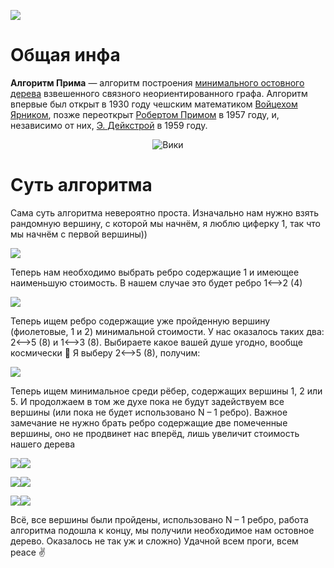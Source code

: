 ![](Aspose.Words.7ea946a3-c685-470c-86e8-cfc13751017e.001.png)

# Общая инфа

**Алгоритм Прима** — алгоритм построения [минимального остовного дерева](https://ru.wikipedia.org/wiki/%D0%9C%D0%B8%D0%BD%D0%B8%D0%BC%D0%B0%D0%BB%D1%8C%D0%BD%D0%BE%D0%B5_%D0%BE%D1%81%D1%82%D0%BE%D0%B2%D0%BD%D0%BE%D0%B5_%D0%B4%D0%B5%D1%80%D0%B5%D0%B2%D0%BE "Минимальное остовное дерево") взвешенного связного неориентированного графа. Алгоритм впервые был открыт в 1930 году чешским математиком [Войцехом Ярником](https://ru.wikipedia.org/wiki/%D0%AF%D1%80%D0%BD%D0%B8%D0%BA,_%D0%92%D0%BE%D0%B9%D1%82%D0%B5%D1%85 "Ярник, Войтех"), позже переоткрыт [Робертом Примом](https://ru.wikipedia.org/w/index.php?title=%D0%9F%D1%80%D0%B8%D0%BC,_%D0%A0%D0%BE%D0%B1%D0%B5%D1%80%D1%82&action=edit&redlink=1 "Прим, Роберт (страница отсутствует)") в 1957 году, и, независимо от них, [Э. Дейкстрой](https://ru.wikipedia.org/wiki/%D0%94%D0%B5%D0%B9%D0%BA%D1%81%D1%82%D1%80%D0%B0,_%D0%AD%D0%B4%D1%81%D0%B3%D0%B5%D1%80_%D0%92%D0%B8%D0%B1%D0%B5 "Дейкстра, Эдсгер Вибе") в 1959 году.

<p align="center">
<img src="images/Вики.png" alt="Вики" title="Вики">
</p>


# Суть алгоритма

Сама суть алгоритма невероятно проста. Изначально нам нужно взять рандомную вершину, с которой мы начнём, я люблю циферку 1, так что мы начнём с первой вершины))

![](Aspose.Words.7ea946a3-c685-470c-86e8-cfc13751017e.003.png)

Теперь нам необходимо выбрать ребро содержащие 1 и имеющее наименьшую стоимость. В нашем случае это будет ребро 1<-->2 (4)

![](Aspose.Words.7ea946a3-c685-470c-86e8-cfc13751017e.004.png)

Теперь ищем ребро содержащие уже пройденную вершину (фиолетовые, 1 и 2) минимальной стоимости. У нас оказалось таких два: 2<-->5 (8)  и  1<-->3 (8). Выбираете какое вашей душе угодно, вообще космически 🌌
Я выберу 2<-->5 (8), получим:

![](Aspose.Words.7ea946a3-c685-470c-86e8-cfc13751017e.005.png)

Теперь ищем минимальное среди рёбер, содержащих вершины 1, 2 или 5. И продолжаем в том же духе пока не будут задействуем все вершины (или пока не будет использовано N – 1 ребро). Важное замечание не нужно брать ребро содержащие две помеченные вершины, оно не продвинет нас вперёд, лишь увеличит стоимость нашего дерева

![](Aspose.Words.7ea946a3-c685-470c-86e8-cfc13751017e.006.png)![](Aspose.Words.7ea946a3-c685-470c-86e8-cfc13751017e.007.png)

![](Aspose.Words.7ea946a3-c685-470c-86e8-cfc13751017e.008.png)![](Aspose.Words.7ea946a3-c685-470c-86e8-cfc13751017e.009.png)

![](Aspose.Words.7ea946a3-c685-470c-86e8-cfc13751017e.010.png)![](Aspose.Words.7ea946a3-c685-470c-86e8-cfc13751017e.011.png)

Всё, все вершины были пройдены, использовано N – 1 ребро, работа алгоритма подошла к концу, мы получили необходимое нам остовное дерево. Оказалось не так уж и сложно) 
Удачной всем проги, всем peace ✌
